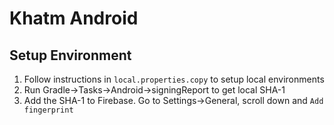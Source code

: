 # Khatm Android

## Setup Environment

1. Follow instructions in `local.properties.copy` to setup local environments
1. Run Gradle->Tasks->Android->signingReport to get local SHA-1
1. Add the SHA-1 to Firebase. Go to Settings->General, scroll down and `Add fingerprint`